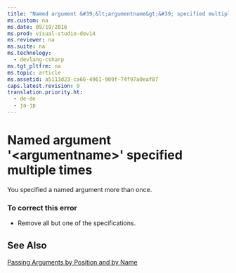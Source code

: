 ```yaml
---
title: "Named argument &#39;&lt;argumentname&gt;&#39; specified multiple times"
ms.custom: na
ms.date: 09/19/2016
ms.prod: visual-studio-dev14
ms.reviewer: na
ms.suite: na
ms.technology: 
  - devlang-csharp
ms.tgt_pltfrm: na
ms.topic: article
ms.assetid: a5113d23-ca66-4961-909f-74f97a0eaf87
caps.latest.revision: 9
translation.priority.ht: 
  - de-de
  - ja-jp
---
```

# Named argument &#39;&lt;argumentname&gt;&#39; specified multiple times
You specified a named argument more than once.  
  
### To correct this error  
  
-   Remove all but one of the specifications.  
  
## See Also  
 [Passing Arguments by Position and by Name](../vs140/Passing-Arguments-by-Position-and-by-Name--Visual-Basic-.md)